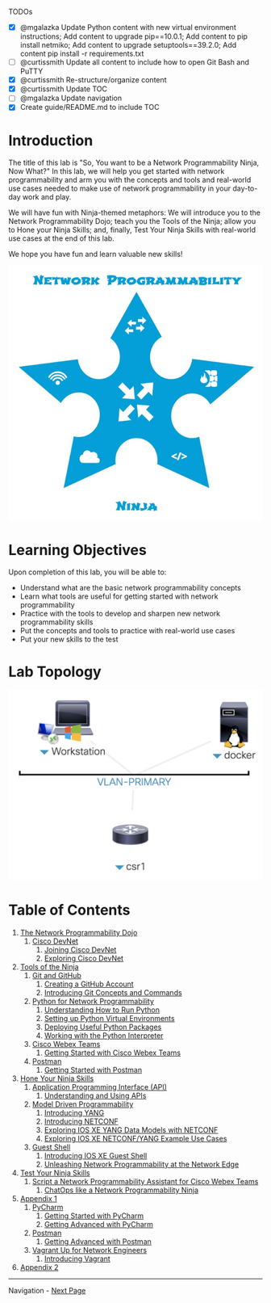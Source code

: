 TODOs

- [x] @mgalazka Update Python content with new virtual environment instructions; Add content to upgrade pip==10.0.1;
Add content to pip install netmiko; Add content to upgrade setuptools==39.2.0;  Add content pip install -r
requirements.txt
- [ ] @curtissmith Update all content to include how to open Git Bash and PuTTY
- [x] @curtissmith Re-structure/organize content
- [x] @curtissmith Update TOC
- [ ] @mgalazka Update navigation
- [x] Create guide/README.md to include TOC

# Introduction

The title of this lab is "So, You want to be a Network Programmability Ninja, Now What?"  In this lab, we will help 
you get started with network programmability and arm you with the concepts and tools and real-world use cases needed to 
make use of network programmability in your day-to-day work and play.

We will have fun with Ninja-themed metaphors: We will introduce you to the Network Programmability Dojo; teach you 
the Tools of the Ninja; allow you to Hone your Ninja Skills; and, finally, Test Your Ninja Skills with real-world use 
cases at the end of this lab.

We hope you have fun and learn valuable new skills!

![Network Programmability Ninja Star](assets/NetworkProgrammabilityStar.jpg)

# Learning Objectives

Upon completion of this lab, you will be able to:

* Understand what are the basic network programmability concepts
* Learn what tools are useful for getting started with network programmability
* Practice with the tools to develop and sharpen new network programmability skills
* Put the concepts and tools to practice with real-world use cases
* Put your new skills to the test

# Lab Topology

![Lab Topology](assets/LTRDEV-1100-Topology.png)

# Table of Contents

1. [The Network Programmability Dojo](LTRDEV-1100-01-Dojo.md)
    1. [Cisco DevNet](LTRDEV-1100-01a-DevNet.md)
        1. [Joining Cisco DevNet](LTRDEV-1100-01b-DevNet-Ex1.md)
        2. [Exploring Cisco DevNet](LTRDEV-1100-01c-DevNet-Ex2.md)
2. [Tools of the Ninja](LTRDEV-1100-02-Tools.md)
    1. [Git and GitHub](LTRDEV-1100-02a-Git.md)
        1. [Creating a GitHub Account](LTRDEV-1100-02a-Git-Ex1.md)
        2. [Introducing Git Concepts and Commands](LTRDEV-1100-02a-Git-Ex2.md)
    3. [Python for Network Programmability](LTRDEV-1100-02b-Python.md)
        1. [Understanding How to Run Python](LTRDEV-1100-02b-Python-Ex1.md)
        2. [Setting up Python Virtual Environments](LTRDEV-1100-02b-Python-Ex2.md)
        3. [Deploying Useful Python Packages](LTRDEV-1100-02b-Python-Ex3.md)
        4. [Working with the Python Interpreter](LTRDEV-1100-02b-Python-Ex4.md)
    4. [Cisco Webex Teams](LTRDEV-1100-02c-Teams.md)
        1. [Getting Started with Cisco Webex Teams](LTRDEV-1100-02c-Teams-Ex1.md)
    5. [Postman](LTRDEV-1100-02d-Postman.md)
        1. [Getting Started with Postman](LTRDEV-1100-02d-Postman-Ex1.md)
3. [Hone Your Ninja Skills](LTRDEV-1100-03-Hone.md)
    1. [Application Programming Interface (API)](LTRDEV-1100-03a-API.md)
        1. [Understanding and Using APIs](LTRDEV-1100-03a-API-Ex1.md)
    2. [Model Driven Programmability](LTRDEV-1100-03b-NETCONF.md)
        1. [Introducing YANG](LTRDEV-1100-03b-NETCONF-Ex1.md)
        2. [Introducing NETCONF](LTRDEV-1100-03b-NETCONF-Ex2.md)
        3. [Exploring IOS XE YANG Data Models with NETCONF](LTRDEV-1100-03b-NETCONF-Ex3.md)
        4. [Exploring IOS XE NETCONF/YANG Example Use Cases](LTRDEV-1100-03b-NETCONF-Ex4.md)
    6. [Guest Shell](LTRDEV-1100-03c-GuestShell.md)
        1. [Introducing IOS XE Guest Shell](LTRDEV-1100-03c-GuestShell-Ex1.md)
        2. [Unleashing Network Programmability at the Network Edge](LTRDEV-1100-03c-GuestShell-Ex2.md)
4. [Test Your Ninja Skills](LTRDEV-1100-04-Test.md)
    1. [Script a Network Programmability Assistant for Cisco Webex Teams](LTRDEV-1100-04a-NetAssist.md)
        1. [ChatOps like a Network Programmability Ninja](LTRDEV-1100-04a-NetAssist-Ex1.md)
5. [Appendix 1](LTRDEV-1100-05-Appx1.md)
    1. [PyCharm](LTRDEV-1100-05a-PyCharm.md)
        1. [Getting Started with PyCharm](LTRDEV-1100-05a-PyCharm-Ex1.md)
        2. [Getting Advanced with PyCharm](LTRDEV-1100-05a-PyCharm-Ex2.md)
    2. [Postman](LTRDEV-1100-05b-Postman.md)
        1. [Getting Advanced with Postman](LTRDEV-1100-05b-Postman-Ex1.md)
    3. [Vagrant Up for Network Engineers](LTRDEV-1100-05c-Vagrant.md)
        1. [Introducing Vagrant](LTRDEV-1100-05c-Vagrant-Ex1.md)
6. [Appendix 2](LTRDEV-1100-06-Appx2.md)

---

Navigation - [Next Page](LTRDEV-1100-01-Dojo.md)
